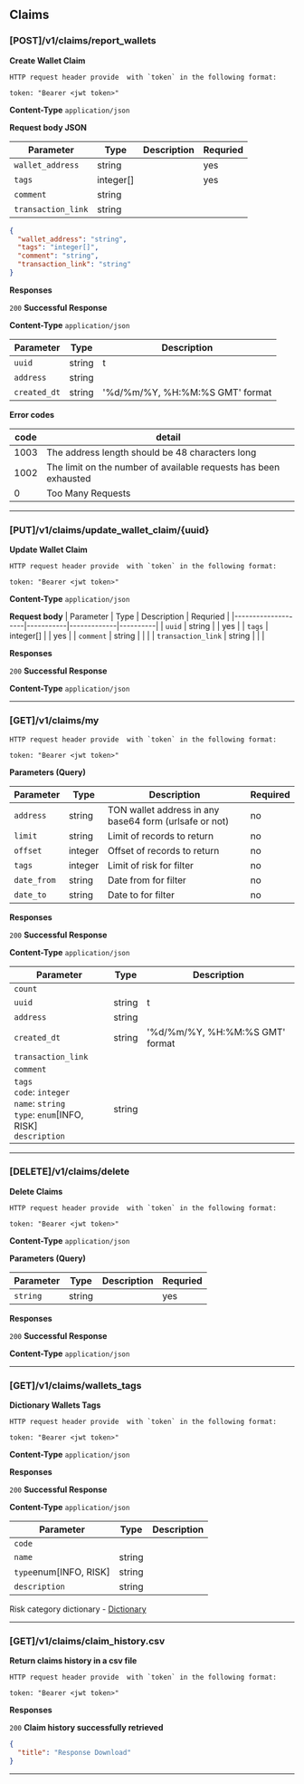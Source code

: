 ##  Claims

### [POST]/v1/claims/report_wallets
**Create Wallet Claim**

```
HTTP request header provide  with `token` in the following format:

token: "Bearer <jwt token>"
```

**Content-Type** `application/json`

**Request body JSON**

| Parameter          | Type      | Description | Requried |
|--------------------|-----------|-------------|----------|
| `wallet_address`   | string    |             | yes      |
| `tags`             | integer[] |             | yes      |
| `comment`          | string    |             |          |
| `transaction_link` | string    |             |          |



```json
{
  "wallet_address": "string",
  "tags": "integer[]",
  "comment": "string",
  "transaction_link": "string"
}
```

**Responses**

`200` **Successful Response**

**Content-Type** `application/json`

| Parameter    | Type   | Description                     | 
|--------------|--------|---------------------------------|
| `uuid`       | string | t                               | 
| `address`    | string |                                 | 
| `created_dt` | string | '%d/%m/%Y, %H:%M:%S GMT' format | 


**Error codes**

| code | detail                                                           | 
|------|------------------------------------------------------------------|
| 1003 | The address length should be 48 characters long                  |
| 1002 | The limit on the number of available requests has been exhausted | 
| 0    | Too Many Requests                                                |

***

### [PUT]/v1/claims/update_wallet_claim/{uuid}

**Update Wallet Claim**
```
HTTP request header provide  with `token` in the following format:

token: "Bearer <jwt token>"
```

**Content-Type** `application/json`

**Request body**
| Parameter          | Type      | Description | Requried |
|--------------------|-----------|-------------|----------|
| `uuid`   | string    |             | yes      |
| `tags`             | integer[] |             | yes      |
| `comment`          | string    |             |          |
| `transaction_link` | string    |             |          |

 **Responses**

`200` **Successful Response**

**Content-Type** `application/json`

***

### [GET]/v1/claims/my
```
HTTP request header provide  with `token` in the following format:

token: "Bearer <jwt token>"
```

**Parameters (Query)**

| Parameter   | Type    | Description                                            | Required |
|-------------|---------|--------------------------------------------------------|----------|
| `address`   | string  | TON wallet address in any base64 form (urlsafe or not) | no       |
| `limit`     | string  | Limit of records to return                             | no       |
| `offset`    | integer | Offset of records to return                            | no       |
| `tags`      | integer | Limit of risk for filter                               | no       |
| `date_from` | string  | Date from for filter                                   | no       |
| `date_to`   | string  | Date to for filter                                     | no       |

**Responses**

`200` **Successful Response**

**Content-Type** `application/json`

| Parameter                                                                                            | Type   | Description                     | 
|------------------------------------------------------------------------------------------------------|--------|---------------------------------|
| `count`                                                                                              |        |                                 |
| `uuid`                                                                                               | string | t                               | 
| `address`                                                                                            | string |                                 | 
| `created_dt`                                                                                         | string | '%d/%m/%Y, %H:%M:%S GMT' format | 
| `transaction_link`                                                                                   |        |                                 |
| `comment`                                                                                            |        |                                 |
| `tags` <br/>`code`: `integer` <br/>`name`: `string`<br/>`type`: `enum`[INFO, RISK]<br/>`description` | string |                                 |


***

### [DELETE]/v1/claims/delete

**Delete Claims**

```
HTTP request header provide  with `token` in the following format:

token: "Bearer <jwt token>"
```

**Content-Type** `application/json`

**Parameters (Query)**

| Parameter          | Type      | Description | Requried |
|--------------------|-----------|-------------|----------|
| `string`   | string    |             | yes      |

 **Responses**

`200` **Successful Response**

**Content-Type** `application/json`

***

### [GET]/v1/claims/wallets_tags
 
**Dictionary Wallets Tags**

```
HTTP request header provide  with `token` in the following format:

token: "Bearer <jwt token>"
```
**Content-Type** `application/json`

**Responses**

`200` **Successful Response**

**Content-Type** `application/json`

| Parameter              | Type   | Description | 
|------------------------|--------|-------------|
| `code`                 |        |             |
| `name`                 | string |             | 
| `type`enum[INFO, RISK] | string |             | 
| `description`          | string |             |


Risk category dictionary - [Dictionary](dictionary)

***

### [GET]/v1/claims/claim_history.csv
 
**Return claims history in a csv file**

```
HTTP request header provide  with `token` in the following format:

token: "Bearer <jwt token>"
```

**Responses**

`200` **Claim history successfully retrieved**


```json
{
  "title": "Response Download"
}
```

***
